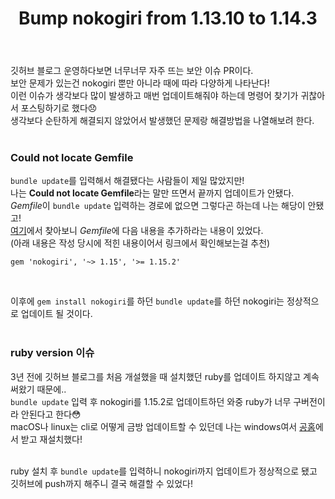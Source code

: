 ﻿---
toc: true
title:  "Bump nokogiri from 1.13.10 to 1.14.3"
last_modified_at:   2023-05-27
categories : Study
excerpt: ""
image: ""
sitemap :
  changefreq : weekly
  priority : 1.0
use_math: true
---

깃허브 블로그 운영하다보면 너무너무 자주 뜨는 보안 이슈 PR이다.<br>
보안 문제가 있는건 nokogiri 뿐만 아니라 때에 따라 다양하게 나타난다!<br>
이런 이슈가 생각보다 많이 발생하고 매번 업데이트해줘야 하는데 명령어 찾기가 귀찮아서 포스팅하기로 했다😞<br>
생각보다 순탄하게 해결되지 않았어서 발생했던 문제랑 해결방법을 나열해보려 한다.<br>
<br>

### Could not locate Gemfile
`bundle update`를 입력해서 해결됐다는 사람들이 제일 많았지만!<br>
나는 **Could not locate Gemfile**라는 말만 뜨면서 끝까지 업데이트가 안됐다.<br>
*Gemfile*이 `bundle update` 입력하는 경로에 없으면 그렇다곤 하는데 나는 해당이 안됐고!<br>
[여기](https://rubygems.org/gems/nokogiri)에서 찾아보니 *Gemfile*에 다음 내용을 추가하라는 내용이 있었다.<br>
(아래 내용은 작성 당시에 적힌 내용이어서 링크에서 확인해보는걸 추천)
```
gem 'nokogiri', '~> 1.15', '>= 1.15.2'
```
<br>

이후에 `gem install nokogiri`를 하던 `bundle update`를 하던 nokogiri는 정상적으로 업데이트 될 것이다.<br>
<br>

### ruby version 이슈
3년 전에 깃허브 블로그를 처음 개설했을 때 설치했던 ruby를 업데이트 하지않고 계속 써왔기 때문에..<br>
`bundle update` 입력 후 nokogiri를 1.15.2로 업데이트하던 와중 ruby가 너무 구버전이라 안된다고 한다😳<br>
macOS나 linux는 cli로 어떻게 금방 업데이트할 수 있던데 나는 windows여서 [공홈](https://rubyinstaller.org/)에서 받고 재설치했다!<br>
<br>

ruby 설치 후 `bundle update`를 입력하니 nokogiri까지 업데이트가 정상적으로 됐고<br>
깃허브에 push까지 해주니 결국 해결할 수 있었다!